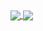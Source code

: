 <a href="https://github.com/anuraghazra/github-readme-stats">
  <img align="center" src="https://github-readme-stats.vercel.app/api/pin/?shoaib685=anuraghazra&repo=github-readme-stats" />
</a>
<a href="https://github.com/anuraghazra/convoychat">
  <img align="center" src="https://github-readme-stats.vercel.app/api/pin/?shoaib685=anuraghazra&repo=convoychat" />
</a>
